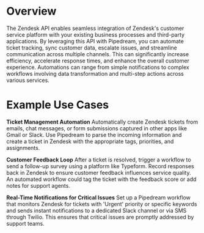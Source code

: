 # Overview

The Zendesk API enables seamless integration of Zendesk's customer service platform with your existing business processes and third-party applications. By leveraging this API with Pipedream, you can automate ticket tracking, sync customer data, escalate issues, and streamline communication across multiple channels. This can significantly increase efficiency, accelerate response times, and enhance the overall customer experience. Automations can range from simple notifications to complex workflows involving data transformation and multi-step actions across various services.

# Example Use Cases

**Ticket Management Automation**
Automatically create Zendesk tickets from emails, chat messages, or form submissions captured in other apps like Gmail or Slack. Use Pipedream to parse the incoming information and create a ticket in Zendesk with the appropriate tags, priorities, and assignments.

**Customer Feedback Loop**
After a ticket is resolved, trigger a workflow to send a follow-up survey using a platform like Typeform. Record responses back in Zendesk to ensure customer feedback influences service quality. An automated workflow could tag the ticket with the feedback score or add notes for support agents.

**Real-Time Notifications for Critical Issues**
Set up a Pipedream workflow that monitors Zendesk for tickets with 'Urgent' priority or specific keywords and sends instant notifications to a dedicated Slack channel or via SMS through Twilio. This ensures that critical issues are promptly addressed by support teams.

